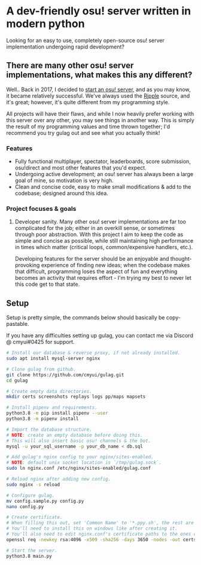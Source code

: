 # A dev-friendly osu! server written in modern python

Looking for an easy to use, completely open-source osu! server implementation undergoing rapid development?

## There are many other osu! server implementations, what makes this any different?

Well.. Back in 2017, I decided to [start an osu! server](https://akatsuki.pw), and as you may know, it became relatively successful.
We've always used the [Ripple](https://github.com/osuripple) source, and it's great; however, it's quite different from my programming style.

All projects will have their flaws, and while I now heavily prefer working with this server over any other, you may see things in another way.
This is simply the result of my programming values and time thrown together; I'd recommend you try gulag out and see what you actually think!

### Features

- Fully functional multiplayer, spectator, leaderboards, score submission, osu!direct and most other features that you'd expect.
- Undergoing active development; an osu! server has always been a large goal of mine, so motivation is very high.
- Clean and concise code, easy to make small modifications & add to the codebase; designed around this idea.

### Project focuses & goals

1. Developer sanity. Many other osu! server implementations are far too complicated for the job; either in an
   overkill sense, or sometimes through poor abstraction. With this project I aim to keep the code as simple
   and concise as possible, while still maintaining high performance in times which matter (critical loops,
   common/expensive handlers, etc.).

   Developing features for the server should be an enjoyable and thought-provoking experience of finding new ideas;
   when the codebase makes that difficult, programming loses the aspect of fun and everything becomes an activity
   that requires effort - I'm trying my best to never let this code get to that state.

## Setup

Setup is pretty simple, the commands below should basically be copy-pastable.

If you have any difficulties setting up gulag, you can contact me via Discord @ cmyui#0425 for support.

```sh
# Install our database & reverse proxy, if not already installed.
sudo apt install mysql-server nginx

# Clone gulag from github.
git clone https://github.com/cmyui/gulag.git
cd gulag

# Create empty data directories.
mkdir certs screenshots replays logs pp/maps mapsets

# Install pipenv and requirements.
python3.8 -m pip install pipenv --user
python3.8 -m pipenv install

# Import the database structure.
# NOTE: create an empty database before doing this.
# This will also insert basic osu! channels & the bot.
mysql -u your_sql_username -p your_db_name < db.sql

# Add gulag's nginx config to your nginx/sites-enabled.
# NOTE: default unix socket location is `/tmp/gulag.sock`.
sudo ln nginx.conf /etc/nginx/sites-enabled/gulag.conf

# Reload nginx after adding new config.
sudo nginx -s reload

# Configure gulag.
mv config.sample.py config.py
nano config.py

# Create certificate.
# When filling this out, set 'Common Name' to '*.ppy.sh', the rest are unimportant.
# You'll need to install this on windows like after creating it.
# You'll also need to edit nginx.conf's certificate paths to the ones created here.
openssl req -newkey rsa:4096 -x509 -sha256 -days 3650 -nodes -out certs/server.crt -keyout certs/server.key

# Start the server.
python3.8 main.py
```
